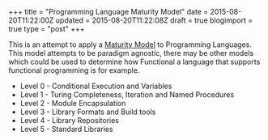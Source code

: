 +++
title = "Programming Language Maturity Model"
date = 2015-08-20T11:22:00Z
updated = 2015-08-20T11:22:08Z
draft = true
blogimport = true
type = "post"
+++

This is an attempt to apply a [Maturity Model](http://martinfowler.com/bliki/MaturityModel.html) to Programming Languages. This model attempts to be paradigm agnostic, there may be other models which could be used to determine how Functional a language that supports functional programming is for example.

* Level 0 - Conditional Execution and Variables
* Level 1 - Turing Completeness, Iteration and Named Procedures
* Level 2 - Module Encapsulation
* Level 3 - Library Formats and Build tools
* Level 4 - Library Repositories
* Level 5 - Standard Libraries
